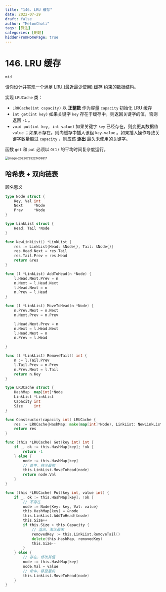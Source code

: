 ```yaml
---
title: "146. LRU 缓存"
date: 2022-07-29
draft: false
author: "MelonCholi"
tags: [算法]
categories: [刷题]
hiddenFromHomePage: true
---
```


# 146. LRU 缓存

`mid`

请你设计并实现一个满足 [LRU (最近最少使用) 缓存](https://baike.baidu.com/item/LRU) 约束的数据结构。

实现 `LRUCache` 类：

- `LRUCache(int capacity)` 以 **正整数** 作为容量 `capacity` 初始化 LRU 缓存
- `int get(int key)` 如果关键字 `key` 存在于缓存中，则返回关键字的值，否则返回 `-1` 。
- `void put(int key, int value)` 如果关键字 `key` 已经存在，则变更其数据值 `value` ；如果不存在，则向缓存中插入该组 `key-value` 。如果插入操作导致关键字数量超过 `capacity` ，则应该 **逐出** 最久未使用的关键字。

函数 `get` 和 `put` 必须以 `O(1)` 的平均时间复杂度运行。

<img src="https://markdown-1303167219.cos.ap-shanghai.myqcloud.com/image-20220729221409817.png" alt="image-20220729221409817" style="zoom:67%;" />

## 哈希表 + 双向链表

顾名思义

```go
type Node struct {
	Key, Val int
	Next     *Node
	Prev     *Node
}

type LinkList struct {
	Head, Tail *Node
}

func NewLinkList() *LinkList {
	res := LinkList{Head: &Node{}, Tail: &Node{}}
	res.Head.Next = res.Tail
	res.Tail.Prev = res.Head
	return &res
}

func (l *LinkList) AddToHead(n *Node) {
	l.Head.Next.Prev = n
	n.Next = l.Head.Next
	l.Head.Next = n
	n.Prev = l.Head
}

func (l *LinkList) MoveToHead(n *Node) {
	n.Prev.Next = n.Next
	n.Next.Prev = n.Prev

	l.Head.Next.Prev = n
	n.Next = l.Head.Next
	l.Head.Next = n
	n.Prev = l.Head

}

func (l *LinkList) RemoveTail() int {
	n := l.Tail.Prev
	l.Tail.Prev = n.Prev
	n.Prev.Next = l.Tail
	return n.Key
}

type LRUCache struct {
	HashMap  map[int]*Node
	LinkList *LinkList
	Capacity int
	Size     int
}

func Constructor(capacity int) LRUCache {
	res := LRUCache{HashMap: make(map[int]*Node), LinkList: NewLinkList()}
	return res
}

func (this *LRUCache) Get(key int) int {
	if _, ok := this.HashMap[key]; !ok {
		return -1
	} else {
		node := this.HashMap[key]
		// 命中，移至最前
		this.LinkList.MoveToHead(node)
		return node.Val
	}
}

func (this *LRUCache) Put(key int, value int) {
	if _, ok := this.HashMap[key]; !ok {
		// 不存在
		node := Node{Key: key, Val: value}
		this.HashMap[key] = &node
		this.LinkList.AddToHead(&node)
		this.Size++
		if this.Size > this.Capacity {
			// 溢出，淘汰最末
			removedKey := this.LinkList.RemoveTail()
			delete(this.HashMap, removedKey)
			this.Size--
		}
	} else {
		// 存在，修改其值
		node := this.HashMap[key]
		node.Val = value
		// 命中，移至最前
		this.LinkList.MoveToHead(node)
	}
}
```

